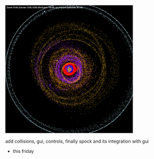 <img src = year_t_42161_0.png width="400" height="400">


add collisions, gui, controls, finally spock and its integration with gui
 - this friday
